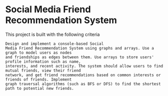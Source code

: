 # Social Media Friend Recommendation System

This project is built with the following criteria
```
Design and implement a console-based Social
Media Friend Recommendation System using graphs and arrays. Use a graph to model users as nodes
and friendships as edges between them. Use arrays to store users' profile information such as name,
interests, and recent activity. The system should allow users to find mutual friends, view their friend
network, and get friend recommendations based on common interests or friends of friends. Implement
graph traversal algorithms (such as BFS or DFS) to find the shortest path to potential new friends.
```